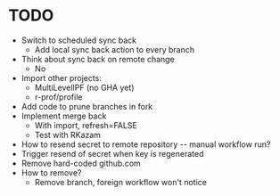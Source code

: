 # TODO

- Switch to scheduled sync back
    - Add local sync back action to every branch
- Think about sync back on remote change
    - No
- Import other projects:
    - MultiLevelIPF (no GHA yet)
    - r-prof/profile
- Add code to prune branches in fork
- Implement merge back
    - With import, refresh=FALSE
    - Test with RKazam
- How to resend secret to remote repository -- manual workflow run?
- Trigger resend of secret when key is regenerated
- Remove hard-coded github.com
- How to remove?
    - Remove branch, foreign workflow won't notice
